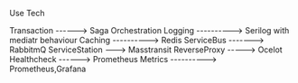 Use Tech

Transaction ------> Saga Orchestration 
Logging ----------> Serilog with mediatr behaviour
Caching ----------> Redis
ServiceBus -------> RabbitmQ
ServiceStation ---> Masstransit
ReverseProxy -----> Ocelot
Healthcheck ------> Prometheus
Metrics ----------> Prometheus,Grafana



